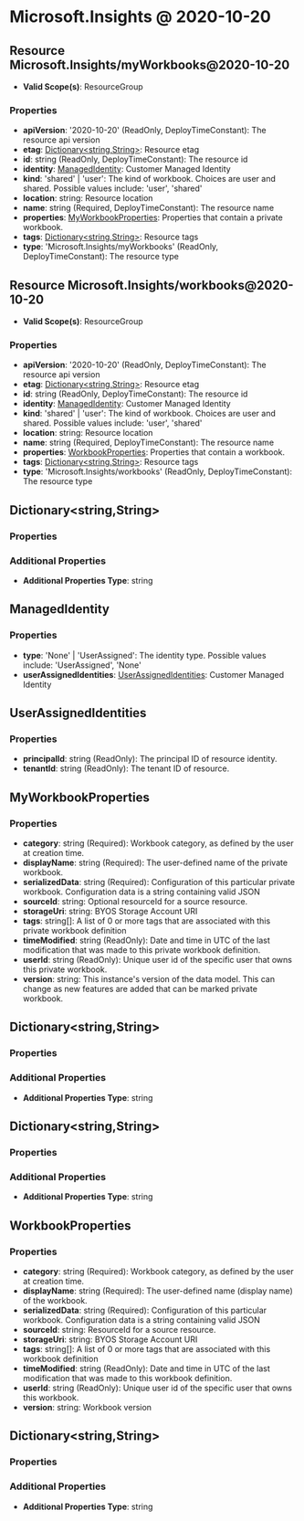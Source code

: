 # Microsoft.Insights @ 2020-10-20

## Resource Microsoft.Insights/myWorkbooks@2020-10-20
* **Valid Scope(s)**: ResourceGroup
### Properties
* **apiVersion**: '2020-10-20' (ReadOnly, DeployTimeConstant): The resource api version
* **etag**: [Dictionary<string,String>](#dictionarystringstring): Resource etag
* **id**: string (ReadOnly, DeployTimeConstant): The resource id
* **identity**: [ManagedIdentity](#managedidentity): Customer Managed Identity
* **kind**: 'shared' | 'user': The kind of workbook. Choices are user and shared. Possible values include: 'user', 'shared'
* **location**: string: Resource location
* **name**: string (Required, DeployTimeConstant): The resource name
* **properties**: [MyWorkbookProperties](#myworkbookproperties): Properties that contain a private workbook.
* **tags**: [Dictionary<string,String>](#dictionarystringstring): Resource tags
* **type**: 'Microsoft.Insights/myWorkbooks' (ReadOnly, DeployTimeConstant): The resource type

## Resource Microsoft.Insights/workbooks@2020-10-20
* **Valid Scope(s)**: ResourceGroup
### Properties
* **apiVersion**: '2020-10-20' (ReadOnly, DeployTimeConstant): The resource api version
* **etag**: [Dictionary<string,String>](#dictionarystringstring): Resource etag
* **id**: string (ReadOnly, DeployTimeConstant): The resource id
* **identity**: [ManagedIdentity](#managedidentity): Customer Managed Identity
* **kind**: 'shared' | 'user': The kind of workbook. Choices are user and shared. Possible values include: 'user', 'shared'
* **location**: string: Resource location
* **name**: string (Required, DeployTimeConstant): The resource name
* **properties**: [WorkbookProperties](#workbookproperties): Properties that contain a workbook.
* **tags**: [Dictionary<string,String>](#dictionarystringstring): Resource tags
* **type**: 'Microsoft.Insights/workbooks' (ReadOnly, DeployTimeConstant): The resource type

## Dictionary<string,String>
### Properties
### Additional Properties
* **Additional Properties Type**: string

## ManagedIdentity
### Properties
* **type**: 'None' | 'UserAssigned': The identity type. Possible values include: 'UserAssigned', 'None'
* **userAssignedIdentities**: [UserAssignedIdentities](#userassignedidentities): Customer Managed Identity

## UserAssignedIdentities
### Properties
* **principalId**: string (ReadOnly): The principal ID of resource identity.
* **tenantId**: string (ReadOnly): The tenant ID of resource.

## MyWorkbookProperties
### Properties
* **category**: string (Required): Workbook category, as defined by the user at creation time.
* **displayName**: string (Required): The user-defined name of the private workbook.
* **serializedData**: string (Required): Configuration of this particular private workbook. Configuration data is a string containing valid JSON
* **sourceId**: string: Optional resourceId for a source resource.
* **storageUri**: string: BYOS Storage Account URI
* **tags**: string[]: A list of 0 or more tags that are associated with this private workbook definition
* **timeModified**: string (ReadOnly): Date and time in UTC of the last modification that was made to this private workbook definition.
* **userId**: string (ReadOnly): Unique user id of the specific user that owns this private workbook.
* **version**: string: This instance's version of the data model. This can change as new features are added that can be marked private workbook.

## Dictionary<string,String>
### Properties
### Additional Properties
* **Additional Properties Type**: string

## Dictionary<string,String>
### Properties
### Additional Properties
* **Additional Properties Type**: string

## WorkbookProperties
### Properties
* **category**: string (Required): Workbook category, as defined by the user at creation time.
* **displayName**: string (Required): The user-defined name (display name) of the workbook.
* **serializedData**: string (Required): Configuration of this particular workbook. Configuration data is a string containing valid JSON
* **sourceId**: string: ResourceId for a source resource.
* **storageUri**: string: BYOS Storage Account URI
* **tags**: string[]: A list of 0 or more tags that are associated with this workbook definition
* **timeModified**: string (ReadOnly): Date and time in UTC of the last modification that was made to this workbook definition.
* **userId**: string (ReadOnly): Unique user id of the specific user that owns this workbook.
* **version**: string: Workbook version

## Dictionary<string,String>
### Properties
### Additional Properties
* **Additional Properties Type**: string


